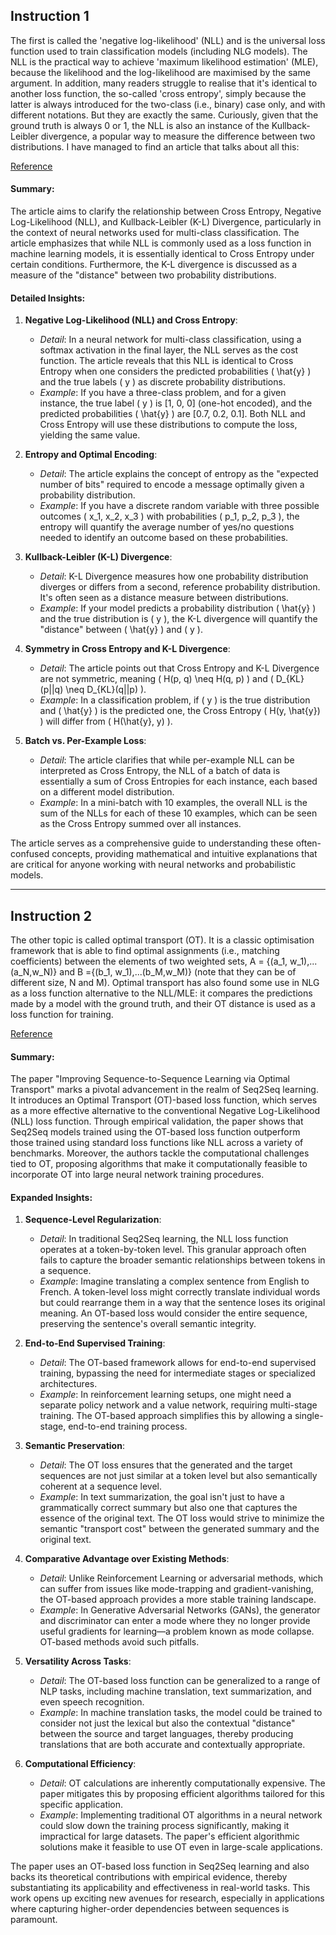 ## Instruction 1

The first is called the 'negative log-likelihood' (NLL) and is the universal loss function used to train classification models (including NLG models).
The NLL is the practical way to achieve 'maximum likelihood estimation' (MLE), because the likelihood and the log-likelihood are maximised by the same argument.
In addition, many readers struggle to realise that it's identical to another loss function, the so-called 'cross entropy', simply because the latter is always introduced for the two-class (i.e., binary) case only, and with different notations. But they are exactly the same.
Curiously, given that the ground truth is always 0 or 1, the NLL is also an instance of the Kullback-Leibler divergence, a popular way to measure the difference between two distributions.
I have managed to find an article that talks about all this:


[Reference](http://www.awebb.info/probability/2017/05/18/cross-entropy-and-log-likelihood.html)


#### Summary:
The article aims to clarify the relationship between Cross Entropy, Negative Log-Likelihood (NLL), and Kullback-Leibler (K-L) Divergence, particularly in the context of neural networks used for multi-class classification. The article emphasizes that while NLL is commonly used as a loss function in machine learning models, it is essentially identical to Cross Entropy under certain conditions. Furthermore, the K-L divergence is discussed as a measure of the "distance" between two probability distributions.

#### Detailed Insights:

1. **Negative Log-Likelihood (NLL) and Cross Entropy**:  
   - *Detail*: In a neural network for multi-class classification, using a softmax activation in the final layer, the NLL serves as the cost function. The article reveals that this NLL is identical to Cross Entropy when one considers the predicted probabilities \( \hat{y} \) and the true labels \( y \) as discrete probability distributions.
   - *Example*: If you have a three-class problem, and for a given instance, the true label \( y \) is [1, 0, 0] (one-hot encoded), and the predicted probabilities \( \hat{y} \) are [0.7, 0.2, 0.1]. Both NLL and Cross Entropy will use these distributions to compute the loss, yielding the same value.

2. **Entropy and Optimal Encoding**:  
   - *Detail*: The article explains the concept of entropy as the "expected number of bits" required to encode a message optimally given a probability distribution.
   - *Example*: If you have a discrete random variable with three possible outcomes \( x_1, x_2, x_3 \) with probabilities \( p_1, p_2, p_3 \), the entropy will quantify the average number of yes/no questions needed to identify an outcome based on these probabilities.

3. **Kullback-Leibler (K-L) Divergence**:  
   - *Detail*: K-L Divergence measures how one probability distribution diverges or differs from a second, reference probability distribution. It's often seen as a distance measure between distributions.
   - *Example*: If your model predicts a probability distribution \( \hat{y} \) and the true distribution is \( y \), the K-L divergence will quantify the "distance" between \( \hat{y} \) and \( y \).

4. **Symmetry in Cross Entropy and K-L Divergence**:  
   - *Detail*: The article points out that Cross Entropy and K-L Divergence are not symmetric, meaning \( H(p, q) \neq H(q, p) \) and \( D_{KL}(p||q) \neq D_{KL}(q||p) \).
   - *Example*: In a classification problem, if \( y \) is the true distribution and \( \hat{y} \) is the predicted one, the Cross Entropy \( H(y, \hat{y}) \) will differ from \( H(\hat{y}, y) \).

5. **Batch vs. Per-Example Loss**:  
   - *Detail*: The article clarifies that while per-example NLL can be interpreted as Cross Entropy, the NLL of a batch of data is essentially a sum of Cross Entropies for each instance, each based on a different model distribution.
   - *Example*: In a mini-batch with 10 examples, the overall NLL is the sum of the NLLs for each of these 10 examples, which can be seen as the Cross Entropy summed over all instances.

The article serves as a comprehensive guide to understanding these often-confused concepts, providing mathematical and intuitive explanations that are critical for anyone working with neural networks and probabilistic models.


-------------------------------------------------------------------------------------

## Instruction 2
The other topic is called optimal transport (OT). It is a classic optimisation framework that is able to find optimal assignments (i.e., matching coefficients) between the elements of two weighted sets, A = {(a_1, w_1),...(a_N,w_N)} and B ={(b_1, w_1),...(b_M,w_M)} (note that they can be of different size, N and M). Optimal transport has also found some use in NLG as a loss function alternative to the NLL/MLE: it compares the predictions made by a model with the ground truth, and their OT distance is used as a loss function for training. 

[Reference ](https://arxiv.org/abs/1901.06283)

#### Summary:
The paper "Improving Sequence-to-Sequence Learning via Optimal Transport" marks a pivotal advancement in the realm of Seq2Seq learning. It introduces an Optimal Transport (OT)-based loss function, which serves as a more effective alternative to the conventional Negative Log-Likelihood (NLL) loss function. Through empirical validation, the paper shows that Seq2Seq models trained using the OT-based loss function outperform those trained using standard loss functions like NLL across a variety of benchmarks. Moreover, the authors tackle the computational challenges tied to OT, proposing algorithms that make it computationally feasible to incorporate OT into large neural network training procedures.

#### Expanded Insights:

1. **Sequence-Level Regularization**:  
   - *Detail*: In traditional Seq2Seq learning, the NLL loss function operates at a token-by-token level. This granular approach often fails to capture the broader semantic relationships between tokens in a sequence.
   - *Example*: Imagine translating a complex sentence from English to French. A token-level loss might correctly translate individual words but could rearrange them in a way that the sentence loses its original meaning. An OT-based loss would consider the entire sequence, preserving the sentence's overall semantic integrity.

2. **End-to-End Supervised Training**:  
   - *Detail*: The OT-based framework allows for end-to-end supervised training, bypassing the need for intermediate stages or specialized architectures.
   - *Example*: In reinforcement learning setups, one might need a separate policy network and a value network, requiring multi-stage training. The OT-based approach simplifies this by allowing a single-stage, end-to-end training process.

3. **Semantic Preservation**:  
   - *Detail*: The OT loss ensures that the generated and the target sequences are not just similar at a token level but also semantically coherent at a sequence level.
   - *Example*: In text summarization, the goal isn't just to have a grammatically correct summary but also one that captures the essence of the original text. The OT loss would strive to minimize the semantic "transport cost" between the generated summary and the original text.

4. **Comparative Advantage over Existing Methods**:  
   - *Detail*: Unlike Reinforcement Learning or adversarial methods, which can suffer from issues like mode-trapping and gradient-vanishing, the OT-based approach provides a more stable training landscape.
   - *Example*: In Generative Adversarial Networks (GANs), the generator and discriminator can enter a mode where they no longer provide useful gradients for learning—a problem known as mode collapse. OT-based methods avoid such pitfalls.

5. **Versatility Across Tasks**:  
   - *Detail*: The OT-based loss function can be generalized to a range of NLP tasks, including machine translation, text summarization, and even speech recognition.
   - *Example*: In machine translation tasks, the model could be trained to consider not just the lexical but also the contextual "distance" between the source and target languages, thereby producing translations that are both accurate and contextually appropriate.

6. **Computational Efficiency**:  
   - *Detail*: OT calculations are inherently computationally expensive. The paper mitigates this by proposing efficient algorithms tailored for this specific application.
   - *Example*: Implementing traditional OT algorithms in a neural network could slow down the training process significantly, making it impractical for large datasets. The paper's efficient algorithmic solutions make it feasible to use OT even in large-scale applications.

The paper uses an OT-based loss function in Seq2Seq learning and also backs its theoretical contributions with empirical evidence, thereby substantiating its applicability and effectiveness in real-world tasks. This work opens up exciting new avenues for research, especially in applications where capturing higher-order dependencies between sequences is paramount.
 
